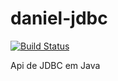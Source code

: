# daniel-jdbc
[![Build Status](https://travis-ci.org/Silva01/daniel-jdbc.svg?branch=master)](https://travis-ci.org/Silva01/daniel-jdbc)

Api de JDBC em Java
